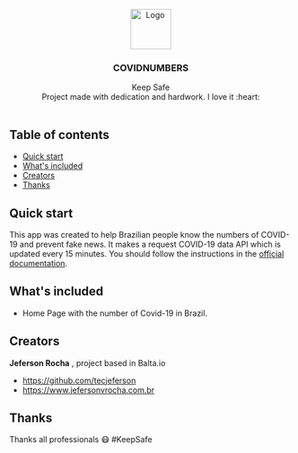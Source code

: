 <p align="center">
  <a href="https://flutter.io/">
    <img src="https://diegolaballos.com/files/images/flutter-icon.jpg" alt="Logo" width=72 height=72>
  </a>

  <h3 align="center">COVIDNUMBERS</h3>

  <p align="center">
    Keep Safe
    <br>
    Project made with dedication and hardwork. I love it :heart:
    <br>
    <br>
  
  </p>
</p>

## Table of contents

- [Quick start](#quick-start)
- [What's included](#whats-included)
- [Creators](#creators)
- [Thanks](#thanks)


## Quick start

This app was created to help Brazilian people know the numbers of COVID-19 and prevent fake news. It makes a request COVID-19 data API which is updated every 15 minutes.  You should follow the instructions in the [official documentation](https://flutter.io/docs/get-started/install).

## What's included

* Home Page with the number of Covid-19 in Brazil.



## Creators

**Jeferson Rocha** , project based in Balta.io

- <https://github.com/tecjeferson>
- <https://www.jefersonvrocha.com.br>


## Thanks

Thanks all professionals :mask: #KeepSafe
